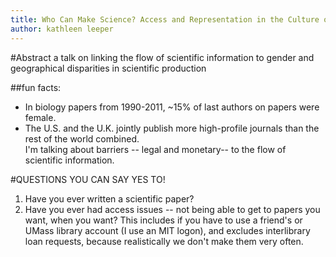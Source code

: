 ```yaml
---
title: Who Can Make Science? Access and Representation in the Culture of Science
author: kathleen leeper
---
```


#Abstract
a talk on linking the flow of scientific information to gender and geographical disparities in scientific production

##fun facts:
 * In biology papers from 1990-2011, ~15% of last authors on papers were female.
 * The U.S. and the U.K. jointly publish more high-profile journals than the rest of the world combined.	
I'm talking about barriers -- legal and monetary-- to the flow of scientific information.

#QUESTIONS YOU CAN SAY YES TO!
 1. Have you ever written a scientific paper?
 2.  Have you ever had access issues -- not being able to get to papers you want, when you want? This includes if you have to use a friend's or UMass library account (I use an MIT logon), and excludes interlibrary loan requests, because realistically we don't make them very often.
<!---(3) how many of you pay attention to the publisher and make decisions accordingly?--- >

#intro

my goal with this talk -- which will hopefully be brief so we can actually talk more generally -- is to link a couple of fields that don't cite each other at all. Namely, the so-called "serials" and "reproducibility" crisis in the scientific literature, and the trouble with representation in scientific communities.

##scientific crises

By serials crisis, I refer to the high monetary and legal costs of interacting with journal literature. Subscription costs are prohibitive for scholars (i.e. their libraries), as well for community members, independent researchers, professors at community colleges -- like with job postings, 90% aren't even known.
The legal restrictions prevent the development of new semantic technologies to mine papers, aggregrate data, pull out trends  -- do anything, really, to make the deluge of scientific literature plausibly more meaningful; it also reduces our ability to manipulate that data into a more broadly useful form; something I'll come back to in a little bit.

The reproducibility crisis, of course, refers to something known in this building -- there's been at least one CS talk discussing this. In essence: why can't we reproduce science? It's a pronounced concern in psychology -- e.g. the declining presence of effects over time -- but it also exists in biology and "harder" fields. Retractions from journals are growing, albeit slowly, but more insidiously, things don't always work the second time.
Code is subtly wrong -- semantic vs. syntactic errors. (Based on science studies, I might argue this reproducibility crisis stems from the structure of science, not any recent developments in funding pressures, but I won't go into that here. Unless you ask.)

So this is all in regards to The Literature -- that holy grail of knowledge, or whatever. Primary lit., key to the future, cutting edge, kinda.

##representation 

Okay, now that's done, let's move back out a little bit. Representation. Who -- in terms of racial, gendered, geographical areas -- is making science? I'm going to talk pretty generally about bibliometric studies, and then my own field, so that we have something to work off of. **MAPS TIME.** 

###making science
Generally: most scientific production occurs in the U.S., followed by the U.K., followed by Europe. The geographical imbalance is staggering, if not surprising. [[map!]] It's balanced a little bit in the past 10 or so years,  but most of the literature, especially the most high-profile literature, is from the "West". 

Gender: haha, women are underrepresented! No, seriously. Of course there are more women now than 10 or 20 years ago. And of course it varies by field -- in things like education and subsets of biology, numbers are almost 50/50. But on the whole, gender bias exists, especially when you take into account relative rankings of importance. Basically, as you go up the education ladder -- from undergraduates to graduate to post-docs and finally (maybe) professorship, women and minority groups drop out at much faster rates than white men, leaving you with a nastily imbalanced power dynamic. in science, we can see this when we look at author order -- or at least in the biological sciences. First author and last author are generally the most prestigious -- first author being the one who's done the lab work and whose thesis it likely is, while last author is the P.I. - primary investigator -- who wrote the grant and oversaw the project. While women, in terms of brute numbers, are making strides towards equity, they are significantly less visible in first and last author positions. Moreover, citation analyses reveal similar kinds of patterns -- papers authored by women or with women in prominent positions receive less citations (on average) than those with men.

Probably not everybody's being sexist, but really.

###subjects of science
neglected tropical diseases.
research on white undergraduates.
clinical trials on first world problems

##my own shit
I thought it might be worthwhile to, as it were, check my privilege. I'm white, read as female, and I'm at Hampshire -- so how am I doing on my own standards? Or, less personally, how does my field (psychedelic research and feminist science studies) fare on these kinds of measurements?
Realistically, [[probably not well]]

#linkages?
the open access movement and open science movement is something I'm very dedicated to. PLoS is my favorite.


#CONTACT ME

**email**: kgl11 @ hampshire

**email**: kathleen.leeper @ hampshire

**github**: kathleenleeper


#Notes

###maps

 * geography of world knowledge: Wow, literally the U.S., and U.K produce like most of the "good" literature. Wow. Nigeria and S.A. are on there! Let's superimpose maps of Europe and of Africa as well.

###other things
***APC fee waivers

### HINARI

 ` ` `
 "Since 2002, the four programmes – Research in Health (HINARI), Research in Agriculture (AGORA), Research in the Environment (OARE), and Research for Development and Innovation (ARDI) – have provided researchers at more than 6000 institutions in more than 100 developing countries and territories with free or low-cost access to more than 9000 leading journalsin the fields of health, agriculture, environment and technology. "
` ` ` 


RUN BY:
` ` `
 Research4Life is a public–private partnership between the World Health Organization (WHO), the Food and Agriculture Organization (FAO), the United Nations Environment Programme (UNEP), the World Intellectual Property Organization (WIPO), the International Association of Scientific, Technical and Medical Publishers (STM), Cornell University, Yale University, and several technical partners including Microsoft.
` ` `






